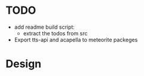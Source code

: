 # TODO
* add readme build script:
	* extract the todos from src
* Export tts-api and acapella to meteorite packeges


# Design 


